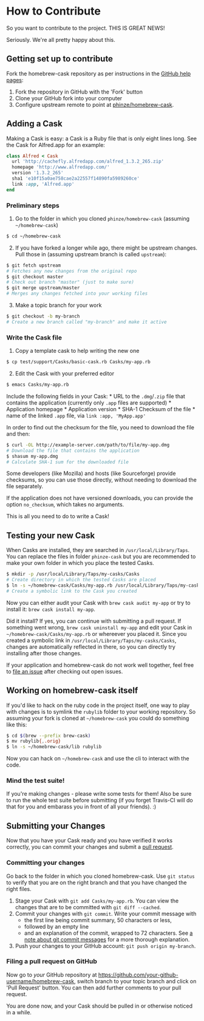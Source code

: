 # How to Contribute

So you want to contribute to the project. THIS IS GREAT NEWS!

Seriously. We're all pretty happy about this.

## Getting set up to contribute

Fork the homebrew-cask repository as per instructions in the
[GitHub help pages](https://help.github.com/articles/fork-a-repo):

1. Fork the repository in GitHub with the 'Fork' button
2. Clone your GitHub fork into your computer
3. Configure upstream remote to point at
  [phinze/homebrew-cask](https://github.com/phinze/homebrew-cask.git).

## Adding a Cask

Making a Cask is easy: a Cask is a Ruby file that is only eight lines long.
See the Cask for Alfred.app for an example:

```ruby
class Alfred < Cask
  url 'http://cachefly.alfredapp.com/alfred_1.3.2_265.zip'
  homepage 'http://www.alfredapp.com/'
  version '1.3.2_265'
  sha1 'e10f15a0ae758cae2a22557f14890fa5989260ce'
  link :app, 'Alfred.app'
end
```

### Preliminary steps

1. Go to the folder in which you cloned `phinze/homebrew-cask` (assuming
  `~/homebrew-cask`)
  ```bash
  $ cd ~/homebrew-cask
  ```
2. If you have forked a longer while ago, there might be upstream changes.
  Pull those in (assuming upstream branch is called `upstream`):
  ```bash
  $ git fetch upstream
  # Fetches any new changes from the original repo
  $ git checkout master
  # Check out branch "master" (just to make sure)
  $ git merge upstream/master
  # Merges any changes fetched into your working files
  ```
3. Make a topic branch for your work
  ```bash
  $ git checkout -b my-branch
  # Create a new branch called "my-branch" and make it active
  ```

### Write the Cask file

1. Copy a template cask to help writing the new one
  ```bash
  $ cp test/support/Casks/basic-cask.rb Casks/my-app.rb
  ```
2. Edit the Cask with your preferred editor
  ```bash
  $ emacs Casks/my-app.rb
  ```
  Include the following fields in your Cask:
    * URL to the `.dmg`/`.zip` file that contains the application (currently
      only `.app` files are supported)
    * Application homepage
    * Application version
    * SHA-1 Checksum of the file
    * name of the linked `.app` file, via `link :app, 'MyApp.app'`

  In order to find out the checksum for the file, you need to download the file
  and then:
  
  ``` bash
  $ curl -OL http://example-server.com/path/to/file/my-app.dmg
  # Download the file that contains the application
  $ shasum my-app.dmg
  # Calculate SHA-1 sum for the downloaded file
  ```
  
  Some developers (like Mozilla) and hosts (like Sourceforge) provide checksums,
  so you can use those directly, without needing to download the file separately.
  
  If the application does not have versioned downloads, you can provide the option
  `no_checksum`, which takes no arguments.

This is all you need to do to write a Cask!

## Testing your new Cask

When Casks are installed, they are searched in `/usr/local/Library/Taps`.  You
can replace the files in folder `phinze-cask` but you are recommended to make
your own folder in which you place the tested Casks.
  
  ```bash
  $ mkdir -p /usr/local/Library/Taps/my-casks/Casks
  # Create directory in which the tested Casks are placed
  $ ln -s ~/homebrew-cask/Casks/my-app.rb /usr/local/Library/Taps/my-casks/Casks
  # Create a symbolic link to the Cask you created
  ```

Now you can either audit your Cask with `brew cask audit my-app` or try to
install it: `brew cask install my-app`.

Did it install?  If yes, you can continue with submitting a pull request.  If
something went wrong, `brew cask uninstall my-app` and edit your Cask in
`~/homebrew-cask/Casks/my-app.rb` or whereever you placed it.  Since you
created a symbolic link in `/usr/local/Library/Taps/my-casks/Casks`, changes
are automatically reflected in there, so you can directly try installing after
those changes.

If your application and homebrew-cask do not work well together, feel free to
[file an issue](https://github.com/phinze/homebrew-cask/issues) after checking
out open issues.

## Working on homebrew-cask itself

If you'd like to hack on the ruby code in the project itself, one way to play
with changes is to symlink the `rubylib` folder to your working repository. So assuming your fork is cloned at `~/homebrew-cask` you could do something like this:

  ```bash
  $ cd $(brew --prefix brew-cask)
  $ mv rubylib{,.orig}
  $ ln -s ~/homebrew-cask/lib rubylib
  ```

Now you can hack on `~/homebrew-cask` and use the cli to interact with the code.

### Mind the test suite!

If you're making changes - please write some tests for them! Also be sure to
run the whole test suite before submitting (if you forget Travis-CI will do
that for you and embarass you in front of all your friends). :)

## Submitting your Changes

Now that you have your Cask ready and you have verified it works correctly, you
can commit your changes and submit a
[pull request](https://help.github.com/articles/using-pull-requests).

### Committing your changes

Go back to the folder in which you cloned homebrew-cask.  Use `git status` to
verify that you are on the right branch and that you have changed the right
files.

1. Stage your Cask with `git add Casks/my-app.rb`.  You can view the changes
  that are to be committed with `git diff --cached`.
2. Commit your changes with `git commit`.  Write your commit message with
    * the first line being commit summary, 50 characters or less,
    * followed by an empty line
    * and an explanation of the commit, wrapped to 72 characters.
  See
  [a note about git commit messages](http://tbaggery.com/2008/04/19/a-note-about-git-commit-messages.html)
  for a more thorough explanation.
3. Push your changes to your GitHub account: `git push origin my-branch`.

### Filing a pull request on GitHub

Now go to *your* GitHub repository at
https://github.com/your-github-username/homebrew-cask, switch branch to your
topic branch and click on 'Pull Request' button.  You can then add further
comments to your pull request.

You are done now, and your Cask should be pulled in or otherwise noticed in a
while.
